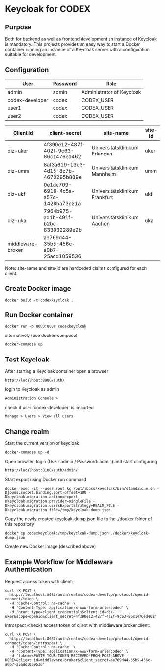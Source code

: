 # Keycloak for CODEX

## Purpose
Both for backend as well as frontend development an instance of Keycloak is mandatory.
This projects provides an easy way to start a Docker container running an instance of a Keycloak server with a configuration suitable for development.

## Configuration

| User | Password | Role |
|---|---|---|
| admin | admin | Administrator of Keycloak |
| codex-developer | codex | CODEX_USER | 
| user1 | codex | CODEX_USER | 
| user2 | codex | CODEX_USER | 


| Client Id | client-secret | site-name | site-id
|---|---|---|---|
| diz-uker | 4f390e12-487f-402f-9c63-86c1476ed462 |Universitätsklinikum Erlangen|uker|
| diz-umm | 8af3a619-13c3-4d15-8c7b-4670295b889e |Universitätsklinikum Mannheim|umm|
| diz-ukf | 0e1de709-6918-4c5a-a57d-1428ba73c21a |Universitätsklinikum Frankfurt|ukf|
| diz-uka | 7964b975-ad1b-491f-b2bc-833032289e9b |Universitätsklinikum Aachen|uka|
|middleware-broker|ae769d44-35b5-456c-a0b7-25add1059536||

Note: site-name and site-id are hardcoded claims configured for each client.

## Create Docker image
```
docker build -t codexkeycloak .
```

## Run Docker container
```
docker run -p 8080:8080 codexkeycloak
```
alternatively (use docker-compose)
```
docker-compose up
```
## Test Keycloak
After starting a Keycloak container open a browser
```
http://localhost:8080/auth/
```
login to Keycloak as admin
```
Administration Console >
```
check if user 'codex-developer' is imported
```
Manage > Users > View all users
```

## Change realm
Start the current version of keycloak

```
docker-compose up -d
```

Open browser, login (User: admin / Password: admin) and start configuring
```
http://localhost:8180/auth/admin/
```
Start export using Docker run command
```
docker exec -it --user root kc /opt/jboss/keycloak/bin/standalone.sh -Djboss.socket.binding.port-offset=100 -Dkeycloak.migration.action=export -Dkeycloak.migration.provider=singleFile -Dkeycloak.migration.usersExportStrategy=REALM_FILE -Dkeycloak.migration.file=/tmp/keycloak-dump.json
```
Copy the newly created keycloak-dump.json file to the ./docker folder of this repository
```
docker cp codexkeycloak:/tmp/keycloak-dump.json ./docker/keycloak-dump.json
```
Create new Docker image (described above)


## Example Workflow for Middleware Authentication

Request access token with client:

```
curl -X POST \
  http://localhost:8080/auth/realms/codex-develop/protocol/openid-connect/token \
  -H 'Cache-Control: no-cache' \
  -H 'Content-Type: application/x-www-form-urlencoded' \
  -d 'grant_type=client_credentials&client_id=diz-uker&scope=openid&client_secret=4f390e12-487f-402f-9c63-86c1476ed462'
```

Introspect (check) access token of client with middleware broker client:

```
curl -X POST \
  http://localhost:8080/auth/realms/codex-develop/protocol/openid-connect/token/introspect \
  -H 'Cache-Control: no-cache' \
  -H 'Content-Type: application/x-www-form-urlencoded' \
  -d 'token=<PASTE-YOUR-TOKEN-RECIEVED-FROM-POST-ABOVE-HERE>&client_id=middleware-broker&client_secret=ae769d44-35b5-456c-a0b7-25add1059536'
```